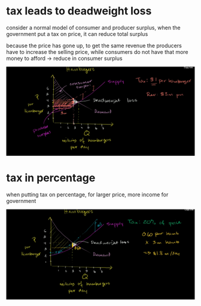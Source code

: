 # tax leads to deadweight loss
consider a normal model of consumer and producer surplus, when the government put a tax on price, it can reduce total surplus 

because the price has gone up, to get the same revenue the producers have to increase the selling price, while consumers do not have that more money to afford -> reduce in consumer surplus

![](2023-03-10-22-02-23.png)

# tax in percentage

when putting tax on percentage, for larger price, more income for government

![](2023-03-10-22-16-09.png)